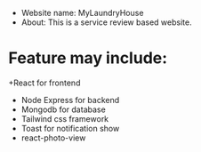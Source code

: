- Website name: MyLaundryHouse
- About: This is a service review based website.

# Feature may include:

+React for frontend

- Node Express for backend
- Mongodb for database
- Tailwind css framework
- Toast for notification show
- react-photo-view
